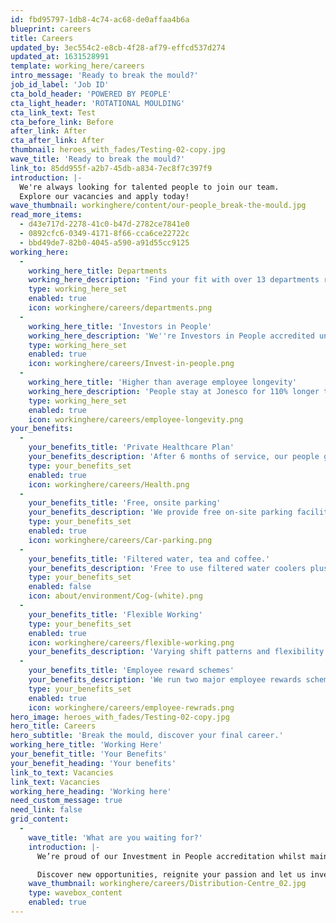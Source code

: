 ```yaml
---
id: fbd95797-1db8-4c74-ac68-de0affaa4b6a
blueprint: careers
title: Careers
updated_by: 3ec554c2-e8cb-4f28-af79-effcd537d274
updated_at: 1631528991
template: working_here/careers
intro_message: 'Ready to break the mould?'
job_id_label: 'Job ID'
cta_bold_header: 'POWERED BY PEOPLE'
cta_light_header: 'ROTATIONAL MOULDING'
cta_link_text: Test
cta_before_link: Before
after_link: After
cta_after_link: After
thumbnail: heroes_with_fades/Testing-02-copy.jpg
wave_title: 'Ready to break the mould?'
link_to: 85dd955f-a2b7-45db-a834-7ec8f7c397f9
introduction: |-
  We're always looking for talented people to join our team.
  Explore our vacancies and apply today!
wave_thumbnail: workinghere/content/our-people_break-the-mould.jpg
read_more_items:
  - d43e717d-2278-41c0-b47d-2782ce7841e0
  - 0892cfc6-0349-4171-8f66-cca6ce22722c
  - bbd49de7-82b0-4045-a590-a91d55cc9125
working_here:
  -
    working_here_title: Departments
    working_here_description: 'Find your fit with over 13 departments ranging from Production to HR, Marketing to Finance.'
    type: working_here_set
    enabled: true
    icon: workinghere/careers/departments.png
  -
    working_here_title: 'Investors in People'
    working_here_description: 'We''re Investors in People accredited until 2022.'
    type: working_here_set
    enabled: true
    icon: workinghere/careers/Invest-in-people.png
  -
    working_here_title: 'Higher than average employee longevity'
    working_here_description: 'People stay at Jonesco for 110% longer than the UK average. (so we must be doing something right!)'
    type: working_here_set
    enabled: true
    icon: workinghere/careers/employee-longevity.png
your_benefits:
  -
    your_benefits_title: 'Private Healthcare Plan'
    your_benefits_description: 'After 6 months of service, our people gain complimentary access to Jonesco’s Simply Health Cash Plan.'
    type: your_benefits_set
    enabled: true
    icon: workinghere/careers/Health.png
  -
    your_benefits_title: 'Free, onsite parking'
    your_benefits_description: 'We provide free on-site parking facilities, one less thing to worry about.'
    type: your_benefits_set
    enabled: true
    icon: workinghere/careers/Car-parking.png
  -
    your_benefits_title: 'Filtered water, tea and coffee.'
    your_benefits_description: 'Free to use filtered water coolers plus free tea and coffee'
    type: your_benefits_set
    enabled: false
    icon: about/environment/Cog-(white).png
  -
    your_benefits_title: 'Flexible Working'
    type: your_benefits_set
    enabled: true
    icon: workinghere/careers/flexible-working.png
    your_benefits_description: 'Varying shift patterns and flexibility that work for you as well as us!'
  -
    your_benefits_title: 'Employee reward schemes'
    your_benefits_description: 'We run two major employee rewards schemes. Because we understand the value of good people.'
    type: your_benefits_set
    enabled: true
    icon: workinghere/careers/employee-rewrads.png
hero_image: heroes_with_fades/Testing-02-copy.jpg
hero_title: Careers
hero_subtitle: 'Break the mould, discover your final career.'
working_here_title: 'Working Here'
your_benefit_title: 'Your Benefits'
your_benefit_heading: 'Your benefits'
link_to_text: Vacancies
link_text: Vacancies
working_here_heading: 'Working here'
need_custom_message: true
need_link: false
grid_content:
  -
    wave_title: 'What are you waiting for?'
    introduction: |-
      We’re proud of our Investment in People accreditation whilst maintaining our family friendly culture.

      Discover new opportunities, reignite your passion and let us invest in you.
    wave_thumbnail: workinghere/careers/Distribution-Centre_02.jpg
    type: wavebox_content
    enabled: true
---
```

